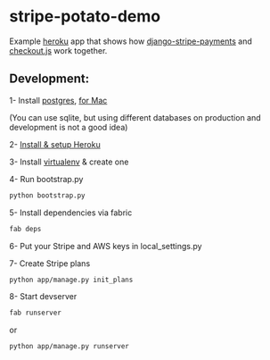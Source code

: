 stripe-potato-demo
==================

Example [heroku] app that shows how [django-stripe-payments] and [checkout.js] work together.

Development:
---------------
1- Install [postgres], [for Mac]

(You can use sqlite, but using different databases on production and development is not a good idea)

2- [Install & setup Heroku]

3- Install [virtualenv] & create one

4- Run bootstrap.py
```sh
python bootstrap.py
```
5- Install dependencies via fabric
```sh
fab deps
```
6- Put your Stripe and AWS keys in local_settings.py

7- Create Stripe plans
```sh
python app/manage.py init_plans
```
8- Start devserver
```sh
fab runserver
```
or
```sh
python app/manage.py runserver
```

[postgres]: http://www.postgresql.org/
[for Mac]: http://postgresapp.com/
[heroku]: http://heroku.com  
[Install & setup Heroku]: https://devcenter.heroku.com/articles/quickstart
[virtualenv]: http://virtualenvwrapper.readthedocs.org/en/latest/
[django-stripe-payments]: https://github.com/eldarion/django-stripe-payments
[checkout.js]: https://stripe.com/docs/checkout
